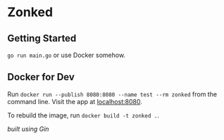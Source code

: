 # Zonked

## Getting Started

`go run main.go` or use Docker somehow.

## Docker for Dev

Run `docker run --publish 8080:8080 --name test --rm zonked` from the command line. Visit the app at [localhost:8080](localhost:8080).

To rebuild the image, run `docker build -t zonked .`.

_built using Gin_
